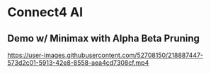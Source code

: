 # Connect4 AI 

## Demo w/ Minimax with Alpha Beta Pruning

https://user-images.githubusercontent.com/52708150/218887447-573d2c01-5913-42e8-8558-aea4cd7308cf.mp4